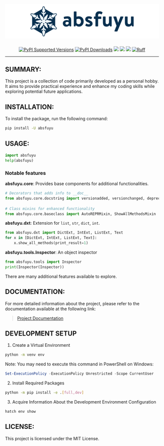 <div align="center">
    <h1 align="center">
        <img src="https://github.com/AbsoluteWinter/AbsoluteWinter.github.io/blob/main/absfuyu/images/repository-image-crop.png?raw=true" alt="absfuyu"/>
    </h1>
    <p align="center">
        <a href="https://pypi.org/project/absfuyu/"><img src="https://img.shields.io/pypi/pyversions/absfuyu?style=flat-square&logo=python" alt="PyPI Supported Versions"/></a>
        <a href="https://pypi.org/project/absfuyu/"><img src="https://img.shields.io/pypi/dm/absfuyu?style=flat-square&color=blue" alt="PyPI Downloads"/></a>
        <a href="https://pypi.org/project/absfuyu/"><img src="https://img.shields.io/pypi/v/absfuyu?style=flat-square&logo=pypi" /></a>
        <a><img src="https://img.shields.io/pypi/l/absfuyu?style=flat-square&logo=github&color=blue"/></a>
        <a><img src="https://img.shields.io/badge/code%20style-black-black?style=flat-square"/></a>
        <a href="https://github.com/astral-sh/ruff"><img src="https://img.shields.io/endpoint?url=https://raw.githubusercontent.com/astral-sh/ruff/main/assets/badge/v2.json&style=flat-square" alt="Ruff" style="max-width:100%;"></a>
    </p>
</div>

---

## **SUMMARY:**

This project is a collection of code primarily developed as a personal hobby. It aims to provide practical experience and enhance my coding skills while exploring potential future applications.

## **INSTALLATION:**

To install the package, run the following command:

```bash
pip install -U absfuyu
```

## **USAGE:**

```python
import absfuyu
help(absfuyu)
```

### Notable features

**absfuyu.core**: Provides base components for additional functionalities.

```python
# Decorators that adds info to __doc__
from absfuyu.core.docstring import versionadded, versionchanged, deprecated

# Class mixins for enhanced functionality
from absfuyu.core.baseclass import AutoREPRMixin, ShowAllMethodsMixin
```

**absfuyu.dxt**: Extension for `list`, `str`, `dict`, `int`.

```python
from absfuyu.dxt import DictExt, IntExt, ListExt, Text
for x in [DictExt, IntExt, ListExt, Text]:
    x.show_all_methods(print_result=1)
```

**absfuyu.tools.Inspector**: An object inspector

```python
from absfuyu.tools import Inspector
print(Inspector(Inspector))
```

There are many additional features available to explore.

## **DOCUMENTATION:**

For more detailed information about the project, please refer to the documentation available at the following link:

> [Project Documentation](https://absolutewinter.github.io/absfuyu-docs/)

## **DEVELOPMENT SETUP**

1. Create a Virtual Environment

```bash
python -m venv env
```

Note: You may need to execute this command in PowerShell on Windows:

```powershell
Set-ExecutionPolicy -ExecutionPolicy Unrestricted -Scope CurrentUser
```

2. Install Required Packages

```bash
python -m pip install -e .[full,dev]
```

3. Acquire Information About the Development Environment Configuration

```bash
hatch env show
```

## **LICENSE:**

This project is licensed under the MIT License.
